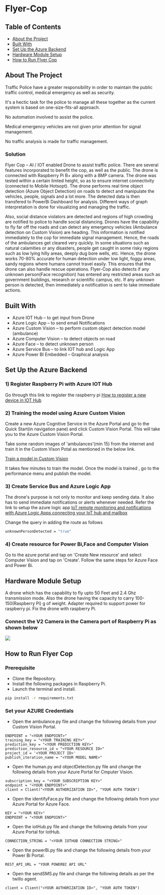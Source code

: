 # Flyer-Cop 

<!-- TABLE OF CONTENTS -->
## Table of Contents
* [About the Project](#about-the-project)
* [Built With](#built-with)
* [Set Up the Azure Backend](#set-up-the-azure-backend)
* [Hardware Module Setup](#hardware-module-setup)
* [How to Run Flyer Cop](#how-to-run-flyer-cop)

<!-- ABOUT THE PROJECT -->
## About The Project
Traffic Police have a greater responsibility in order to maintain the public traffic control, medical emergency as well as security. 

It's a hectic task for the police to manage all these together as the current system is based on one-size-fits-all approach.

No automation involved to assist the police.

Medical emergency vehicles are not given prior attention for signal management. 

No traffic analysis is made for traffic management.

### Solution
Flyer Cop – AI / IOT enabled Drone to assist traffic police. There are several features incorporated to benefit the cop, as well as the public.
The drone is connected with Raspberry Pi B+ along with a 8MP camera. The drone was tested within a certain limted height, so as to ensure internet connectivity (connected to Mobile Hotsopt).
The drone performs real time object detection (Azure Object Detection) on roads to detect and manipulate the vehicles, people, signals and a lot more.
The detected data is then transfered to PowerBi Dashboard for analysis. Different ways of graph interpretation is done for visualizing and managing the traffic.

Also, social distance violators are detected and regions of high crowding are notified to police to handle social distancing.
Drones  have the capability to fly far off the roads and can detect any emergency vehicles (Ambulance detection on Custom Vision) are heading. This information is notified immediately to the cop for immediate signal management. Hence, the roads of the ambulances get cleared very quickly. 
In some situations such as natural calamities or any disasters, people get caught in some risky regions such as low lying hilly areas, deeply dug bore wells, etc. 
Hence, the drone works 70-80% accurate for human detection under low light, foggy areas, sandy regions where humans cannot travel easily. This ensures that the drone can also handle rescue operations.
Flyer-Cop also detects if any unknown person(Face recognition) has entered any restricted areas such as government buildings, research or scientific campus, etc.
If any unknown person is detected, then immediately a notification is sent to take immediate actions. 

## Built With
* Azure IOT Hub – to get input from Drone
* Azure Logic App – to send email Notifications 
* Azure Custom Vision – to perform custom object detection model (ambulance)
* Azure Computer Vision – to detect objects on road
* Azure Face – to detect unknown person
* Azure Service Bus – to link IOT hub and Logic App
* Azure Power BI Embedded – Graphical analysis 

## Set Up the Azure Backend
### 1) Register Raspberry Pi with Azure IOT Hub
Go through this link to register the raspberry pi [How to register a new device in IOT Hub](https://docs.microsoft.com/en-us/azure/iot-edge/how-to-register-device)

### 2) Training the model using Azure Custom Vision
Create a new Azure Cognitive Service in the Azure Portal and go to the Quick Start(in navigation pane) and click Custom Vision Portal.
This will take you to the Azure Custom Vision Portal.

Take some random images of 'ambulances'(min 15) from the internet and train it in the Custom Vison Potal as mentioned in the below link.

[Train a model in Custom Vision](https://docs.microsoft.com/en-us/azure/cognitive-services/custom-vision-service/get-started-build-detector)

It takes few minutes to train the model. Once the model is trained , go to the performance menu and publish the model.

### 3) Create Service Bus and Azure Logic App
The drone's purpose is not only to monitor and keep sending data. It also has to send immediate notifications or alerts whenever needed.
Refer the link to setup the azure logic app [IoT remote monitoring and notifications with Azure Logic Apps connecting your IoT hub and mailbox](https://docs.microsoft.com/en-us/azure/iot-hub/iot-hub-monitoring-notifications-with-azure-logic-apps)

Change the query in adding the route as follows
```sh
unknownPersonDetected = "true"
```

### 4) Create resource for Power Bi,Face and Computer Vision
Go to the azure portal and tap on 'Create New resource' and select Computer Vision and tap on 'Create'.
Follow the same steps for Azure Face and Power Bi.

## Hardware Module Setup
A drone which has the capability to fly upto 50 Feet and 2.4 Ghz transmission mode. Also the drone having the capacity to carry 100-150(Raspberry Pi) g of weight.
Adapter required to support power for raspberry pi. Fix the drone with raspberry Pi.
### Connect the V2 Camera in the Camera port of Raspberry Pi as shown below
![](https://www.allaboutcircuits.com/uploads/articles/raspberry-pi-camera-2.png?v=1470886330073)

## How to Run Flyer Cop
### Prerequisite
* Clone the Repository.
* Install the following packages in Raspberry Pi.
* Launch the terminal and install.
```sh
pip install -r requirements.txt
```
### Set your AZURE Credentials 
* Open the ambulance.py file and change the following details from your Custom Vision Portal.
```
ENDPOINT = "<YOUR ENDPOINT>"
training_key = "<YOUR TRAINING KEY>"
prediction_key = "<YOUR PREDICTION KEY>"
prediction_resource_id = "<YOUR RESOURCE ID>"
project_id = '<YOUR PROJECT ID>'
publish_iteration_name = "<YOUR MODEL NAME>"
```
* Open the human.py and objectDetection.py file and change the following details from your Azure Portal for Cmputer Vision.
```
subscription_key = "<YOUR SUBSCRIPTION KEY>"
endpoint = "<YOUR ENDPOINT>"
client = Client("<YOUR AUTHORIZATION ID>", "YOUR AUTH TOKEN")
```
* Open the identifyFace.py file and change the following details from your Azure Portal for Azure Face.
```
KEY = "<YOUR KEY>"
ENDPOINT = "<YOUR ENDPOINT>"
```
* Open the iotHub.py file and change the following details from your Azure Portal for IotHub.
```
CONNECTION_STRING = "<YOUR IOTHUB CONNECTION STRING>"
```
* Open the powerBi.py file and change the following details from your Power Bi Portal.
```
REST_API_URL = "YOUR POWERBI API URL"
```
* Open the sendSMS.py file and change the following details as per the twillo agent.
```
client = Client("<YOUR AUTHORIZATION ID>", "YOUR AUTH TOKEN")
```

